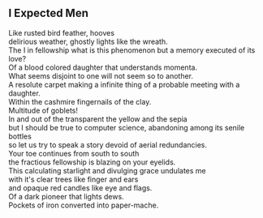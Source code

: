 I Expected Men
--------------
Like rusted bird feather, hooves  
delirious weather, ghostly lights like the wreath.  
The I in fellowship what is this phenomenon but a memory executed of its love?  
Of a blood colored daughter that understands momenta.  
What seems disjoint to one will not seem so to another.  
A resolute carpet making a infinite thing of a probable meeting with a daughter.  
Within the cashmire fingernails of the clay.  
Multitude of goblets!  
In and out of the transparent the yellow and the sepia  
but I should be true to computer science, abandoning among its senile bottles  
so let us try to speak a story devoid of aerial redundancies.  
Your toe continues from south to south  
the fractious fellowship is blazing on your eyelids.  
This calculating starlight and divulging grace undulates me  
with it's clear trees like finger and ears  
and opaque red candles like eye and flags.  
Of a dark pioneer that lights dews.  
Pockets of iron converted into paper-mache.  
